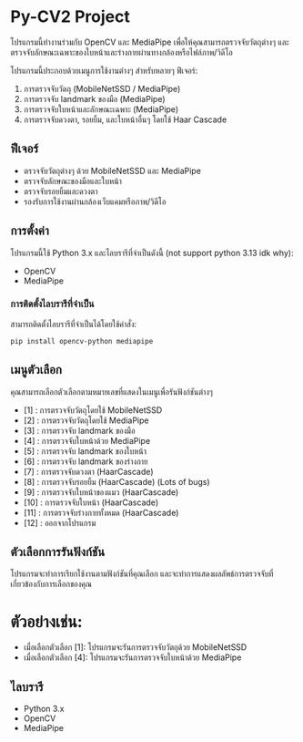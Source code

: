 # Py-CV2 Project

โปรแกรมนี้ทำงานร่วมกับ OpenCV และ MediaPipe เพื่อให้คุณสามารถตรวจจับวัตถุต่างๆ และตรวจจับลักษณะเฉพาะของใบหน้าและร่างกายผ่านทางกล้องหรือไฟล์ภาพ/วิดีโอ

โปรแกรมนี้ประกอบด้วยเมนูการใช้งานต่างๆ สำหรับหลายๆ ฟีเจอร์:

1. การตรวจจับวัตถุ (MobileNetSSD / MediaPipe)
2. การตรวจจับ landmark ของมือ (MediaPipe)
3. การตรวจจับใบหน้าและลักษณะเฉพาะ (MediaPipe)
4. การตรวจจับดวงตา, รอยยิ้ม, และใบหน้าอื่นๆ โดยใช้ Haar Cascade

## ฟีเจอร์
- ตรวจจับวัตถุต่างๆ ด้วย MobileNetSSD และ MediaPipe
- ตรวจจับลักษณะของมือและใบหน้า
- ตรวจจับรอยยิ้มและดวงตา
- รองรับการใช้งานผ่านกล้องเว็บแคมหรือภาพ/วิดีโอ

## การตั้งค่า
โปรแกรมนี้ใช้ Python 3.x และไลบรารีที่จำเป็นดังนี้ (not support python 3.13 idk why):
- OpenCV
- MediaPipe

### การติดตั้งไลบรารีที่จำเป็น
สามารถติดตั้งไลบรารีที่จำเป็นได้โดยใช้คำสั่ง:

```bash
pip install opencv-python mediapipe
```

## เมนูตัวเลือก
คุณสามารถเลือกตัวเลือกตามหมายเลขที่แสดงในเมนูเพื่อรันฟังก์ชันต่างๆ
- [1] : การตรวจจับวัตถุโดยใช้ MobileNetSSD
- [2] : การตรวจจับวัตถุโดยใช้ MediaPipe
- [3] : การตรวจจับ landmark ของมือ
- [4] : การตรวจจับใบหน้าด้วย MediaPipe
- [5] : การตรวจจับ landmark ของใบหน้า
- [6] : การตรวจจับ landmark ของร่างกาย
- [7] : การตรวจจับดวงตา (HaarCascade)
- [8] : การตรวจจับรอยยิ้ม (HaarCascade) (Lots of bugs)
- [9] : การตรวจจับใบหน้าของแมว (HaarCascade)
- [10] : การตรวจจับใบหน้า (HaarCascade)
- [11] : การตรวจจับร่างกายทั้งหมด (HaarCascade)
- [12] : ออกจากโปรแกรม

## ตัวเลือกการรันฟังก์ชัน
โปรแกรมจะทำการเรียกใช้งานตามฟังก์ชันที่คุณเลือก และจะทำการแสดงผลลัพธ์การตรวจจับที่เกี่ยวข้องกับการเลือกของคุณ

# ตัวอย่างเช่น:
- เมื่อเลือกตัวเลือก [1]: โปรแกรมจะรันการตรวจจับวัตถุด้วย MobileNetSSD
- เมื่อเลือกตัวเลือก [4]: โปรแกรมจะรันการตรวจจับใบหน้าด้วย MediaPipe

## ไลบรารี
- Python 3.x
- OpenCV
- MediaPipe
